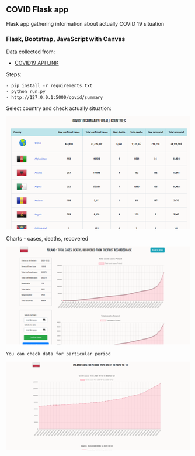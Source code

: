 ## COVID Flask app

Flask app gathering information about actually 
COVID 19 situation

###  Flask, Bootstrap, JavaScript with Canvas



Data collected from:
    
   - [COVID19 API LINK](https://documenter.getpostman.com/view/10808728/SzS8rjbc)
    
Steps: 

    - pip install -r requirements.txt
    - python run.py
    - http://127.0.0.1:5000/covid/summary
    
Select country and check actually situation:
    
![screen1](readme_screens/screen3.png)

Charts - cases, deaths, recovered
   
![screen1](readme_screens/screen1.png)

    You can check data for particular period
    
    
![screen1](readme_screens/screen2.png)

    
